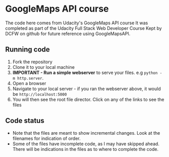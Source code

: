 # GoogleMaps API course

The code here comes from Udacity's GoogleMaps API course
It was completed as part of the Udacity Full Stack Web Developer Course
Kept by DCFW on github for future reference using GoogleMapsAPI.

## Running code
1. Fork the repository
1. Clone it to your local machine
1. **IMPORTANT - Run a simple webserver** to serve your files. e.g `python -m http.server`.
1. Open a browser
1. Navigate to your local server - if you ran the webserver above, it would be `http://localhost:5000`
1. You will then see the root file director. Click on any of the links to see the files

## Code status
* Note that the files are meant to show incremental changes. Look at the filenames for indication of order.
* Some of the files have incomplete code, as I may have skipped ahead.
There will be indications in the files as to where to complete the code.

